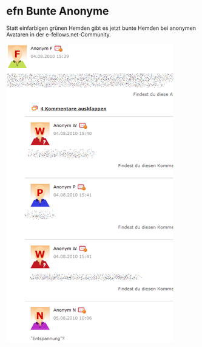# efn Bunte Anonyme

Statt einfarbigen grünen Hemden gibt es jetzt bunte Hemden bei anonymen Avataren in der e-fellows.net-Community.

![Screenshot](./screenshot.png?raw=true)
